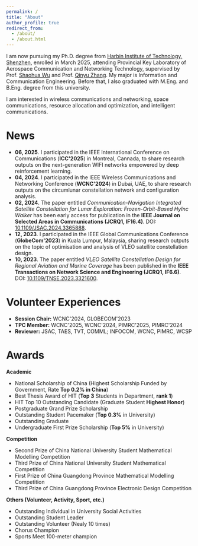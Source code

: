 ```yaml
---
permalink: /
title: "About"
author_profile: true
redirect_from: 
  - /about/
  - /about.html
---
```


I am now pursuing my Ph.D. degree from [Harbin Institute of Technology, Shenzhen](http://en.hitsz.edu.cn/), enrolled in March 2025, attending Provincial Key Laboratory of Aerospace Communication and Networking Technology, supervised by Prof. [Shaohua Wu](http://faculty.hitsz.edu.cn/wushaohua) and Prof. [Qinyu Zhang](https://faculty.hitsz.edu.cn/zhangqinyu). My major is Information and Communication Engineering. Before that, I also graduated with M.Eng. and B.Eng. degree from this university.

I am interested in wireless communications and networking, space communications, resource allocation and optimization, and intelligent communications. 

News
======

<!-- - <span style="color:#C00000">**03, 2024**. I am currently seeking suitable Ph.D positions. If there are any appropriate opportunities, please feel free to drop me an email (</span>[180210217@stu.hit.edu.cn]()<span style="color:#C00000">,</span> [guoquanchen1223@163.com]()<span style="color:#C00000">). I would appreciate it!</span> -->

- **06, 2025**. I participated in the IEEE International Conference on Communications (**ICC'2025**) in Montreal, Cannada, to share research outputs on the next-generation WIFI networks empowered by deep reinforcement learning.
- **04, 2024**. I participated in the IEEE Wireless Communications and Networking Conference (**WCNC'2024**) in Dubai, UAE, to share research outputs on the circumlunar constellation network and configuration analysis.
- **02, 2024**. The paper entitled *Communication-Navigation Integrated Satellite Constellation for Lunar Exploration: Frozen-Orbit-Based HyInc Walker* has been early access for publication in the **IEEE Journal on Selected Areas in Communications (JCRQ1, IF16.4)**. DOI: [10.1109/JSAC.2024.3365888](https://ieeexplore.ieee.org/document/10436138/). 
- **12, 2023**. I participated in the IEEE Global Communications Conference (**GlobeCom'2023**) in Kuala Lumpur, Malaysia, sharing research outputs on the topic of optimisation and analysis of VLEO satellite constellation design.
- **10, 2023**. The paper entitled *VLEO Satellite Constellation Design for Regional Aviation and Marine Coverage* has been published in the **IEEE Transactions on Network Science and Engineering (JCRQ1, IF6.6)**. DOI: [10.1109/TNSE.2023.3321600](https://ieeexplore.ieee.org/document/10269648). 


Volunteer Experiences
======
- **Session Chair:** WCNC'2024, GLOBECOM'2023
- **TPC Member:** WCNC'2025, WCNC'2024, PIMRC'2025, PIMRC'2024
- **Reviewer:** JSAC, TAES, TVT, COMML; INFOCOM, WCNC, PIMRC, WCSP

Awards
======
**Academic**
- National Scholarship of China (Highest Scholarship Funded by Government, Rate **Top 0.2% in China**)
- Best Thesis Award of HIT (**Top 3** Students in Department, **rank 1**)
- HIT Top 10 Outstanding Candidate (Graduate Student **Highest Honor**)
- Postgraduate Grand Prize Scholarship
- Outstanding Student Pacemaker (**Top 0.3%** in University)
- Outstanding Graduate
- Undergraduate First Prize Scholarship (**Top 5%** in University)

**Competition**
- Second Prize of China National University Student Mathematical Modelling Competition
- Third Prize of China National University Student Mathematical Competition
- First Prize of China Guangdong Province Mathematical Modelling Competition
- Third Prize of China Guangdong Province Electronic Design Competition

**Others (Volunteer, Activity, Sport, etc.)**
- Outstanding Individual in University Social Activities
- Outstanding Student Leader
- Outstanding Volunteer (Nealy 10 times)
- Chorus Champion
- Sports Meet 100-meter champion